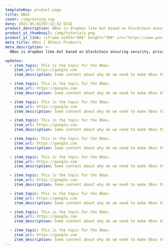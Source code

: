 ```yaml
---
templateKey: product-page
title: 0Box
cover: /img/mining.svg
date: 2021-05-01T07:32:52.974Z
product_description: 0Box is dropbox like but based on blockchain ensuring security, privacy compliance. 0Box is dropbox like but based on blockchain ensuring security, privacy compliance.0Box is dropbox like but based on blockchain ensuring security, privacy compliance.0Box is dropbox like but based on blockchain ensuring security, privacy compliance.0Box is dropbox like but based on blockchain ensuring security, privacy compliance.0Box is dropbox like but based on blockchain ensuring security, privacy compliance.0Box is dropbox like but based on blockchain ensuring security, privacy compliance.
product_yt_thumbnail: /img/tutorials.png
product_yt_link: <iframe width="400" height="300" src="https://www.youtube.com/embed/GvhMEC4VN_8" title="YouTube video player" frameborder="0" allow="accelerometer; autoplay; clipboard-write; encrypted-media; gyroscope; picture-in-picture" allowfullscreen></iframe>
meta_title: 0Box | 0Chain Products
meta_description: >-
  0Box is dropbox like but based on blockchain ensuring security, privacy compliance.

updates:
  - item_topic: This is the topic for the 0box.
    item_url: https://google.com
    item_description: Some content about why do we need to make 0box this and with that.

  - item_topic: This is the topic for the 0box.
    item_url: https://google.com
    item_description: Some content about why do we need to make 0box this and with that.

  - item_topic: This is the topic for the 0box.
    item_url: https://google.com
    item_description: Some content about why do we need to make 0box this and with that.

  - item_topic: This is the topic for the 0box.
    item_url: https://google.com
    item_description: Some content about why do we need to make 0box this and with that.

  - item_topic: This is the topic for the 0box.
    item_url: https://google.com
    item_description: Some content about why do we need to make 0box this and with that.

  - item_topic: This is the topic for the 0box.
    item_url: https://google.com
    item_description: Some content about why do we need to make 0box this and with that.

  - item_topic: This is the topic for the 0box.
    item_url: https://google.com
    item_description: Some content about why do we need to make 0box this and with that.

  - item_topic: This is the topic for the 0box.
    item_url: https://google.com
    item_description: Some content about why do we need to make 0box this and with that.

  - item_topic: This is the topic for the 0box.
    item_url: https://google.com
    item_description: Some content about why do we need to make 0box this and with that.

  - item_topic: This is the topic for the 0box.
    item_url: https://google.com
    item_description: Some content about why do we need to make 0box this and with that.
---
```

